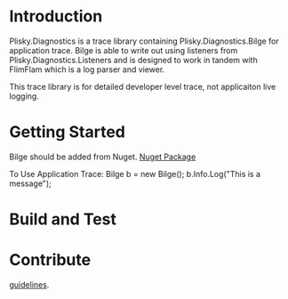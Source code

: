# Introduction 
Plisky.Diagnostics is a trace library containing Plisky.Diagnostics.Bilge for application trace.  Bilge is able to write out using listeners from Plisky.Diagnostics.Listeners
and is designed to work in tandem with FlimFlam which is a log parser and viewer.

This trace library is for detailed developer level trace, not applicaiton live logging.

# Getting Started
Bilge should be added from Nuget.  [Nuget Package](https://www.nuget.org/packages/Plisky.Diagnostics/)

To Use Application Trace:
Bilge b = new Bilge();
b.Info.Log("This is a message");

# Build and Test


# Contribute

[guidelines](https://www.visualstudio.com/en-us/docs/git/create-a-readme). 